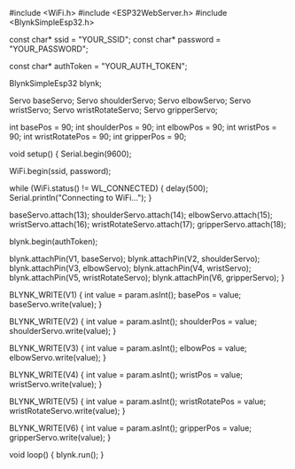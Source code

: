 #include <WiFi.h>
#include <ESP32WebServer.h>
#include <BlynkSimpleEsp32.h>

const char* ssid = "YOUR_SSID";
const char* password = "YOUR_PASSWORD";

const char* authToken = "YOUR_AUTH_TOKEN";


BlynkSimpleEsp32 blynk;

Servo baseServo;
Servo shoulderServo;
Servo elbowServo;
Servo wristServo;
Servo wristRotateServo;
Servo gripperServo;

int basePos = 90;
int shoulderPos = 90;
int elbowPos = 90;
int wristPos = 90;
int wristRotatePos = 90;
int gripperPos = 90;

void setup() {
  Serial.begin(9600);

  WiFi.begin(ssid, password);

  while (WiFi.status() != WL_CONNECTED) {
    delay(500);
    Serial.println("Connecting to WiFi...");
  }

  baseServo.attach(13);
  shoulderServo.attach(14);
  elbowServo.attach(15);
  wristServo.attach(16);
  wristRotateServo.attach(17);
  gripperServo.attach(18);

  blynk.begin(authToken);

  blynk.attachPin(V1, baseServo);
  blynk.attachPin(V2, shoulderServo);
  blynk.attachPin(V3, elbowServo);
  blynk.attachPin(V4, wristServo);
  blynk.attachPin(V5, wristRotateServo);
  blynk.attachPin(V6, gripperServo);
}

BLYNK_WRITE(V1) {
  int value = param.asInt();
  basePos = value;
  baseServo.write(value);
}

BLYNK_WRITE(V2) {
  int value = param.asInt();
  shoulderPos = value;
  shoulderServo.write(value);
}

BLYNK_WRITE(V3) {
  int value = param.asInt();
  elbowPos = value;
  elbowServo.write(value);
}

BLYNK_WRITE(V4) {
  int value = param.asInt();
  wristPos = value;
  wristServo.write(value);
}

BLYNK_WRITE(V5) {
  int value = param.asInt();
  wristRotatePos = value;
  wristRotateServo.write(value);
}

BLYNK_WRITE(V6) {
  int value = param.asInt();
  gripperPos = value;
  gripperServo.write(value);
}

void loop() {
  blynk.run();
}

